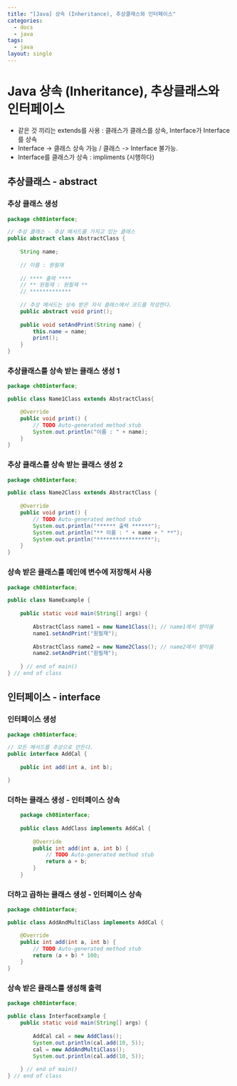 ```yaml
---
title: "[Java] 상속 (Inheritance), 추상클래스와 인터페이스"
categories:
  - docs
  - java
tags:
  - java
layout: single
---
```


# Java 상속 (Inheritance), 추상클래스와 인터페이스
- 같은 것 끼리는 extends를 사용 : 클래스가 클래스를 상속, Interface가 Interface를 상속
- Interface -> 클래스 상속 가능 / 클래스 -> Interface 불가능.
- Interface를 클래스가 상속 : impliments (시행하다)

## 추상클래스 - abstract

### 추상 클래스 생성
```java
package ch08interface;

// 추상 클래스 - 추상 메서드를 가지고 있는 클래스
public abstract class AbstractClass {
	
	String name;
	
	// 이름 : 원필재
	
	// **** 출력 ****
	// ** 원필재 : 원필재 **
	// *************
	
	// 추상 메서드는 상속 받은 자식 클래스에서 코드를 작성한다.
	public abstract void print();
	
	public void setAndPrint(String name) {
		this.name = name;
		print();
	}
}
```

### 추상클래스를 상속 받는 클래스 생성 1
```java
package ch08interface;

public class Name1Class extends AbstractClass{

	@Override
	public void print() {
		// TODO Auto-generated method stub
		System.out.println("이름 : " + name);
	}
}
```

### 추상 클래스를 상속 받는 클래스 생성 2
```java
package ch08interface;

public class Name2Class extends AbstractClass {
							
	@Override
	public void print() {
		// TODO Auto-generated method stub
		System.out.println("****** 출력 ******");
		System.out.println("** 이름 : " + name + " **");
		System.out.println("*****************");
	}
}
```

### 상속 받은 클래스를 메인에 변수에 저장해서 사용
```java
package ch08interface;

public class NameExample {
	
	public static void main(String[] args) {
		
		AbstractClass name1 = new Name1Class(); // name1에서 받아옴
		name1.setAndPrint("원필재");
		
		AbstractClass name2 = new Name2Class(); // name2에서 받아옴
		name2.setAndPrint("원필재");
	
	} // end of main()
} // end of class
```

## 인터페이스 - interface

### 인터페이스 생성
```java
package ch08interface;

// 모든 메서드를 추상으로 만든다.
public interface AddCal {
	
	public int add(int a, int b);

}
```

### 더하는 클래스 생성 - 인터페이스 상속
```java
	package ch08interface;
	
	public class AddClass implements AddCal {
	
		@Override
		public int add(int a, int b) {
			// TODO Auto-generated method stub
			return a + b;
		}
	}
```

### 더하고 곱하는 클래스 생성 - 인터페이스 상속
```java
package ch08interface;

public class AddAndMultiClass implements AddCal {

	@Override
	public int add(int a, int b) {
		// TODO Auto-generated method stub
		return (a + b) * 100;
	}
}
```

### 상속 받은 클래스를 생성해 출력
```java
package ch08interface;

public class InterfaceExample {
	public static void main(String[] args) {
		
		AddCal cal = new AddClass();
		System.out.println(cal.add(10, 5));
		cal = new AddAndMultiClass();
		System.out.println(cal.add(10, 5));
		
	} // end of main()
} // end of class
```
